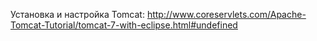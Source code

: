 ﻿Установка и настройка Tomcat:
http://www.coreservlets.com/Apache-Tomcat-Tutorial/tomcat-7-with-eclipse.html#undefined
